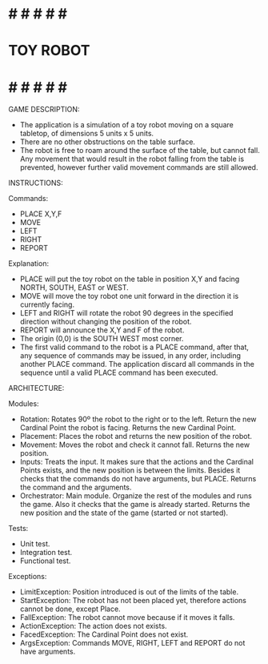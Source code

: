 # # # # # # #
# TOY ROBOT #
# # # # # # #


GAME DESCRIPTION:

- The application is a simulation of a toy robot moving on a square tabletop,
  of dimensions 5 units x 5 units.
- There are no other obstructions on the table surface.
- The robot is free to roam around the surface of the table, but cannot fall.
  Any movement that would result in the robot falling from the table is
  prevented, however further valid movement commands are still allowed.



INSTRUCTIONS:

Commands:

  - PLACE X,Y,F
  - MOVE
  - LEFT
  - RIGHT
  - REPORT


Explanation:

  - PLACE will put the toy robot on the table in position X,Y and facing
    NORTH, SOUTH, EAST or WEST.
  - MOVE will move the toy robot one unit forward in the direction it is
    currently facing.
  - LEFT and RIGHT will rotate the robot 90 degrees in the specified
    direction without changing the position of the robot.
  - REPORT will announce the X,Y and F of the robot.
  - The origin (0,0) is the SOUTH WEST most corner.
  - The first valid command to the robot is a PLACE command, after that, any
    sequence of commands may be issued, in any order, including another
    PLACE command. The application discard all commands in the sequence
    until a valid PLACE command has been executed.



ARCHITECTURE:

Modules:

  - Rotation: Rotates 90º the robot to the right or to the left. Return the
    new Cardinal Point the robot is facing. Returns the new Cardinal Point.
  - Placement: Places the robot and returns the new position of the robot.
  - Movement: Moves the robot and check it cannot fall. Returns the new
    position.
  - Inputs: Treats the input. It makes sure that the actions and the Cardinal
    Points exists, and the new position is between the limits. Besides it
    checks that the commands do not have arguments, but PLACE. Returns the
    command and the arguments.
  - Orchestrator: Main module. Organize the rest of the modules and runs the
    game. Also it checks that the game is already started. Returns the new
    position and the state of the game (started or not started).


Tests:

  - Unit test.
  - Integration test.
  - Functional test.


Exceptions:

  - LimitException: Position introduced is out of the limits of the table.
  - StartException: The robot has not been placed yet, therefore actions
    cannot be done, except Place.
  - FallException: The robot cannot move because if it moves it falls.
  - ActionException: The action does not exists.
  - FacedException: The Cardinal Point does not exist.
  - ArgsException: Commands MOVE, RIGHT, LEFT and REPORT do not have
    arguments.
